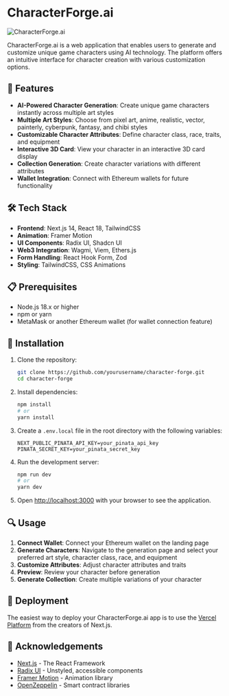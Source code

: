 # CharacterForge.ai

![CharacterForge.ai](https://character-forge-ai.vercel.app/)

CharacterForge.ai is a web application that enables users to generate and customize unique game characters using AI technology. The platform offers an intuitive interface for character creation with various customization options.

## 🚀 Features

- **AI-Powered Character Generation**: Create unique game characters instantly across multiple art styles
- **Multiple Art Styles**: Choose from pixel art, anime, realistic, vector, painterly, cyberpunk, fantasy, and chibi styles
- **Customizable Character Attributes**: Define character class, race, traits, and equipment
- **Interactive 3D Card**: View your character in an interactive 3D card display
- **Collection Generation**: Create character variations with different attributes
- **Wallet Integration**: Connect with Ethereum wallets for future functionality

## 🛠️ Tech Stack

- **Frontend**: Next.js 14, React 18, TailwindCSS
- **Animation**: Framer Motion
- **UI Components**: Radix UI, Shadcn UI
- **Web3 Integration**: Wagmi, Viem, Ethers.js
- **Form Handling**: React Hook Form, Zod
- **Styling**: TailwindCSS, CSS Animations

## 📋 Prerequisites

- Node.js 18.x or higher
- npm or yarn
- MetaMask or another Ethereum wallet (for wallet connection feature)

## 🔧 Installation

1. Clone the repository:
   ```bash
   git clone https://github.com/yourusername/character-forge.git
   cd character-forge
   ```

2. Install dependencies:
   ```bash
   npm install
   # or
   yarn install
   ```

3. Create a `.env.local` file in the root directory with the following variables:
   ```
   NEXT_PUBLIC_PINATA_API_KEY=your_pinata_api_key
   PINATA_SECRET_KEY=your_pinata_secret_key
   ```

4. Run the development server:
   ```bash
   npm run dev
   # or
   yarn dev
   ```

5. Open [http://localhost:3000](http://localhost:3000) with your browser to see the application.

## 🔍 Usage

1. **Connect Wallet**: Connect your Ethereum wallet on the landing page
2. **Generate Characters**: Navigate to the generation page and select your preferred art style, character class, race, and equipment
3. **Customize Attributes**: Adjust character attributes and traits
4. **Preview**: Review your character before generation
5. **Generate Collection**: Create multiple variations of your character

## 🚢 Deployment

The easiest way to deploy your CharacterForge.ai app is to use the [Vercel Platform](https://vercel.com/new) from the creators of Next.js.

## 🙏 Acknowledgements

- [Next.js](https://nextjs.org/) - The React Framework
- [Radix UI](https://www.radix-ui.com/) - Unstyled, accessible components
- [Framer Motion](https://www.framer.com/motion/) - Animation library
- [OpenZeppelin](https://openzeppelin.com/) - Smart contract libraries
